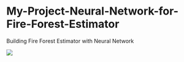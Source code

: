 # My-Project-Neural-Network-for-Fire-Forest-Estimator
Building Fire Forest Estimator with Neural Network

![](https://ibb.co/fdXPzxh)
